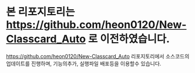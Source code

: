 # 본 리포지토리는 https://github.com/heon0120/New-Classcard_Auto 로 이전하였습니다.

https://github.com/heon0120/New-Classcard_Auto 리포지토리에서 소스코드의 업데이트를 진행하며, 기능의추가, 실행파일 배포등을 이용할수 있습니다.

